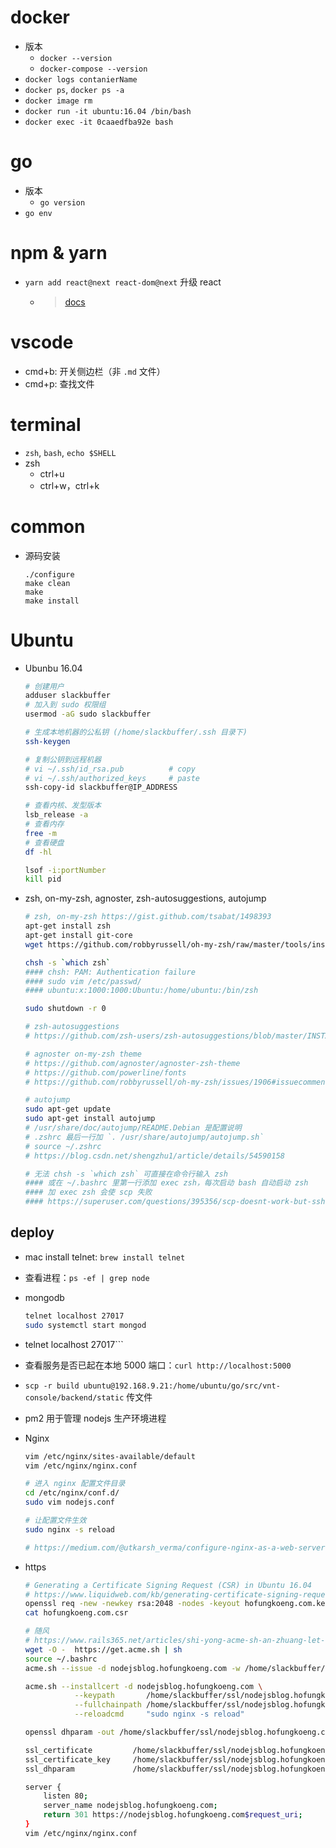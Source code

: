 # docker
- 版本
    - `docker --version`
    - `docker-compose --version`
- `docker logs contanierName`
- `docker ps`, `docker ps -a`  <!-- contanier -->
- `docker image rm`
- `docker run -it ubuntu:16.04 /bin/bash`
- `docker exec -it 0caaedfba92e bash`
# go
- 版本
    - `go version`
- `go env`
# npm & yarn
- `yarn add react@next react-dom@next` 升级 react
    - > [docs](https://docs.npmjs.com/)
# vscode
- cmd+b: 开关侧边栏（非 `.md` 文件）
- cmd+p: 查找文件
# terminal
- `zsh`, `bash`, `echo $SHELL`
- zsh
    - ctrl+u
    - ctrl+w，ctrl+k
# common
- 源码安装

    ```
    ./configure
    make clean
    make
    make install
    ```

# Ubuntu
- Ubunbu 16.04

    ```bash
    # 创建用户
    adduser slackbuffer
    # 加入到 sudo 权限组
    usermod -aG sudo slackbuffer

    # 生成本地机器的公私钥 (/home/slackbuffer/.ssh 目录下)
    ssh-keygen

    # 复制公钥到远程机器
    # vi ~/.ssh/id_rsa.pub          # copy
    # vi ~/.ssh/authorized_keys     # paste
    ssh-copy-id slackbuffer@IP_ADDRESS

    # 查看内核、发型版本
    lsb_release -a
    # 查看内存
    free -m
    # 查看硬盘
    df -hl

    lsof -i:portNumber
    kill pid
    ```

- zsh, on-my-zsh, agnoster, zsh-autosuggestions, autojump

    ```bash
    # zsh, on-my-zsh https://gist.github.com/tsabat/1498393
    apt-get install zsh
    apt-get install git-core
    wget https://github.com/robbyrussell/oh-my-zsh/raw/master/tools/install.sh -O - | zsh

    chsh -s `which zsh`
    #### chsh: PAM: Authentication failure
    #### sudo vim /etc/passwd/
    #### ubuntu:x:1000:1000:Ubuntu:/home/ubuntu:/bin/zsh

    sudo shutdown -r 0

    # zsh-autosuggestions
    # https://github.com/zsh-users/zsh-autosuggestions/blob/master/INSTALL.md

    # agnoster on-my-zsh theme
    # https://github.com/agnoster/agnoster-zsh-theme
    # https://github.com/powerline/fonts
    # https://github.com/robbyrussell/oh-my-zsh/issues/1906#issuecomment-275733922

    # autojump
    sudo apt-get update
    sudo apt-get install autojump
    # /usr/share/doc/autojump/README.Debian 是配置说明
    # .zshrc 最后一行加 `. /usr/share/autojump/autojump.sh`
    # source ~/.zshrc
    # https://blog.csdn.net/shengzhu1/article/details/54590158

    # 无法 chsh -s `which zsh` 可直接在命令行输入 zsh
    #### 或在 ~/.bashrc 里第一行添加 exec zsh，每次启动 bash 自动启动 zsh
    #### 加 exec zsh 会使 scp 失败
    #### https://superuser.com/questions/395356/scp-doesnt-work-but-ssh-does
    ```

## deploy
- mac install telnet: `brew install telnet`
- 查看进程：`ps -ef | grep node`
- mongodb  
  
    ```bash
    telnet localhost 27017
    sudo systemctl start mongod
    ```

- telnet localhost 27017```
- 查看服务是否已起在本地 5000 端口：`curl http://localhost:5000`
- `scp -r build ubuntu@192.168.9.21:/home/ubuntu/go/src/vnt-console/backend/static` 传文件
- pm2 用于管理 nodejs 生产环境进程
- Nginx

    ```bash
    vim /etc/nginx/sites-available/default
    vim /etc/nginx/nginx.conf

    # 进入 nginx 配置文件目录
    cd /etc/nginx/conf.d/
    sudo vim nodejs.conf

    # 让配置文件生效
    sudo nginx -s reload

    # https://medium.com/@utkarsh_verma/configure-nginx-as-a-web-server-and-reverse-proxy-for-nodejs-application-on-aws-ubuntu-16-04-server-872922e21d38
    ``` 

- https

    ```bash
    # Generating a Certificate Signing Request (CSR) in Ubuntu 16.04
    # https://www.liquidweb.com/kb/generating-certificate-signing-request-csr-ubuntu-16-04/
    openssl req -new -newkey rsa:2048 -nodes -keyout hofungkoeng.com.key -out hofungkoeng.com.csr
    cat hofungkoeng.com.csr

    # 随风
    # https://www.rails365.net/articles/shi-yong-acme-sh-an-zhuang-let-s-encrypt-ti-gong-mian-fei-ssl-zheng-shu
    wget -O -  https://get.acme.sh | sh
    source ~/.bashrc
    acme.sh --issue -d nodejsblog.hofungkoeng.com -w /home/slackbuffer/nodejs-blog/public

    acme.sh --installcert -d nodejsblog.hofungkoeng.com \
               --keypath       /home/slackbuffer/ssl/nodejsblog.hofungkoeng.com.key  \
               --fullchainpath /home/slackbuffer/ssl/nodejsblog.hofungkoeng.com.key.pem \
               --reloadcmd     "sudo nginx -s reload"

    openssl dhparam -out /home/slackbuffer/ssl/nodejsblog.hofungkoeng.com.dhparam.pem 2048

    ssl_certificate         /home/slackbuffer/ssl/nodejsblog.hofungkoeng.com.key.pem;
    ssl_certificate_key     /home/slackbuffer/ssl/nodejsblog.hofungkoeng.com.key;
    ssl_dhparam             /home/slackbuffer/ssl/nodejsblog.hofungkoeng.com.dhparam.pem;

    server {
        listen 80;
        server_name nodejsblog.hofungkoeng.com;
        return 301 https://nodejsblog.hofungkoeng.com$request_uri;
    }
    vim /etc/nginx/nginx.conf
    ```
    